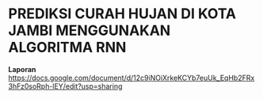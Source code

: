 # PREDIKSI CURAH HUJAN DI KOTA JAMBI MENGGUNAKAN ALGORITMA RNN

**Laporan**
https://docs.google.com/document/d/12c9iNOiXrkeKCYb7euUk_EqHb2FRx3hFz0soRph-lEY/edit?usp=sharing
